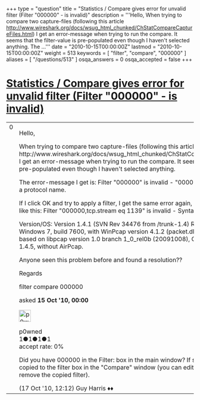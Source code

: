 +++
type = "question"
title = "Statistics / Compare gives error for unvalid filter (Filter &quot;000000&quot; - is invalid)"
description = '''Hello, When trying to compare two capture-files (following this article http://www.wireshark.org/docs/wsug_html_chunked/ChStatCompareCaptureFiles.html) I get an error-message when trying to run the compare. It seems that the filter-value is pre-populated even though I haven&#x27;t selected anything. The ...'''
date = "2010-10-15T00:00:00Z"
lastmod = "2010-10-15T00:00:00Z"
weight = 513
keywords = [ "filter", "compare", "000000" ]
aliases = [ "/questions/513" ]
osqa_answers = 0
osqa_accepted = false
+++

<div class="headNormal">

# [Statistics / Compare gives error for unvalid filter (Filter "000000" - is invalid)](/questions/513/statistics-compare-gives-error-for-unvalid-filter-filter-000000-is-invalid)

</div>

<div id="main-body">

<div id="askform">

<table id="question-table" style="width:100%;"><colgroup><col style="width: 50%" /><col style="width: 50%" /></colgroup><tbody><tr class="odd"><td style="width: 30px; vertical-align: top"><div class="vote-buttons"><div id="post-513-score" class="post-score" title="current number of votes">0</div><div id="favorite-count" class="favorite-count"></div></div></td><td><div id="item-right"><div class="question-body"><p>Hello,</p><p>When trying to compare two capture-files (following this article http://www.wireshark.org/docs/wsug_html_chunked/ChStatCompareCaptureFiles.html) I get an error-message when trying to run the compare. It seems that the filter-value is pre-populated even though I haven't selected anything.</p><p>The error-message I get is: Filter "000000" is invalid - "000000" is neither a field nor a protocol name.</p><p>If I click OK and try to apply a filter, I get the same error again, but this time it might look like this: Filter "000000,tcp.stream eq 1139" is invalid - Syntax error.</p><p>Version/OS: Version 1.4.1 (SVN Rev 34476 from /trunk-1.4) Running on 64-bit Windows 7, build 7600, with WinPcap version 4.1.2 (packet.dll version 4.1.0.2001), based on libpcap version 1.0 branch 1_0_rel0b (20091008), GnuTLS 2.8.5, Gcrypt 1.4.5, without AirPcap.</p><p>Anyone seen this problem before and found a resolution??</p><p>Regards</p></div><div id="question-tags" class="tags-container tags">filter compare 000000</div><div id="question-controls" class="post-controls"></div><div class="post-update-info-container"><div class="post-update-info post-update-info-user"><p>asked <strong>15 Oct '10, 00:00</strong></p><img src="https://secure.gravatar.com/avatar/2e8212a523915646b1773705ccd6f689?s=32&amp;d=identicon&amp;r=g" class="gravatar" width="32" height="32" alt="p0wned&#39;s gravatar image" /><p>p0wned<br />
<span class="score" title="1 reputation points">1</span><span title="1 badges"><span class="badge1">●</span><span class="badgecount">1</span></span><span title="1 badges"><span class="silver">●</span><span class="badgecount">1</span></span><span title="1 badges"><span class="bronze">●</span><span class="badgecount">1</span></span><br />
<span class="accept_rate" title="Rate of the user&#39;s accepted answers">accept rate:</span> <span title="p0wned has no accepted answers">0%</span></p></div></div><div id="comments-container-513" class="comments-container"><span id="521"></span><div id="comment-521" class="comment"><div id="post-521-score" class="comment-score"></div><div class="comment-text"><p>Did you have 000000 in the Filter: box in the main window? If so, then that will be copied to the filter box in the "Compare" window (you can edit that filter box and remove the copied filter).</p></div><div id="comment-521-info" class="comment-info"><span class="comment-age">(17 Oct '10, 12:12)</span> Guy Harris ♦♦</div></div></div><div id="comment-tools-513" class="comment-tools"></div><div class="clear"></div><div id="comment-513-form-container" class="comment-form-container"></div><div class="clear"></div></div></td></tr></tbody></table>

</div>

</div>

